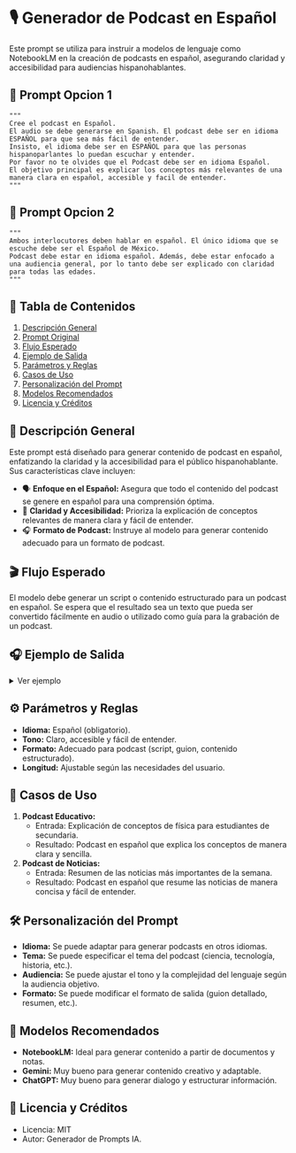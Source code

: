 # 🎙️ Generador de Podcast en Español

Este prompt se utiliza para instruir a modelos de lenguaje como NotebookLM en la creación de podcasts en español, asegurando claridad y accesibilidad para audiencias hispanohablantes.

## 📜 Prompt Opcion 1

```text
"""
Cree el podcast en Español. 
El audio se debe generarse en Spanish. El podcast debe ser en idioma ESPAÑOL para que sea más fácil de entender. 
Insisto, el idioma debe ser en ESPAÑOL para que las personas hispanoparlantes lo puedan escuchar y entender. 
Por favor no te olvides que el Podcast debe ser en idioma Español.
El objetivo principal es explicar los conceptos más relevantes de una manera clara en español, accesible y facil de entender.
"""
```
## 📜 Prompt Opcion 2

```text
"""
Ambos interlocutores deben hablar en español. El único idioma que se escuche debe ser el Español de México.
Podcast debe estar en idioma español. Además, debe estar enfocado a una audiencia general, por lo tanto debe ser explicado con claridad para todas las edades.
"""
```

## 📄 Tabla de Contenidos

1. [Descripción General](#descripción-general)
2. [Prompt Original](#prompt-original)
3. [Flujo Esperado](#flujo-esperado)
4. [Ejemplo de Salida](#ejemplo-de-salida)
5. [Parámetros y Reglas](#parámetros-y-reglas)
6. [Casos de Uso](#casos-de-uso)
7. [Personalización del Prompt](#personalización-del-prompt)
8. [Modelos Recomendados](#modelos-recomendados)
9. [Licencia y Créditos](#licencia-y-créditos)

## 📝 Descripción General

Este prompt está diseñado para generar contenido de podcast en español, enfatizando la claridad y la accesibilidad para el público hispanohablante. Sus características clave incluyen:

* 🗣️ **Enfoque en el Español:** Asegura que todo el contenido del podcast se genere en español para una comprensión óptima.
* 🎯 **Claridad y Accesibilidad:** Prioriza la explicación de conceptos relevantes de manera clara y fácil de entender.
* 🎧 **Formato de Podcast:** Instruye al modelo para generar contenido adecuado para un formato de podcast.

## 🎬 Flujo Esperado

El modelo debe generar un script o contenido estructurado para un podcast en español. Se espera que el resultado sea un texto que pueda ser convertido fácilmente en audio o utilizado como guía para la grabación de un podcast.

## 🎧 Ejemplo de Salida

<details>
<summary>Ver ejemplo</summary>

```text
(Intro musical)

Presentador: ¡Bienvenidos a nuestro podcast donde exploramos temas fascinantes en español! Hoy hablaremos sobre...

(Desarrollo del tema en español claro y accesible)

Presentador: En resumen, los puntos clave son...

(Outro musical)
```

</details>

## ⚙️ Parámetros y Reglas

* **Idioma:** Español (obligatorio).
* **Tono:** Claro, accesible y fácil de entender.
* **Formato:** Adecuado para podcast (script, guion, contenido estructurado).
* **Longitud:** Ajustable según las necesidades del usuario.

## 📌 Casos de Uso

1.  **Podcast Educativo:**
    * Entrada: Explicación de conceptos de física para estudiantes de secundaria.
    * Resultado: Podcast en español que explica los conceptos de manera clara y sencilla.
2.  **Podcast de Noticias:**
    * Entrada: Resumen de las noticias más importantes de la semana.
    * Resultado: Podcast en español que resume las noticias de manera concisa y fácil de entender.

## 🛠️ Personalización del Prompt

* **Idioma:** Se puede adaptar para generar podcasts en otros idiomas.
* **Tema:** Se puede especificar el tema del podcast (ciencia, tecnología, historia, etc.).
* **Audiencia:** Se puede ajustar el tono y la complejidad del lenguaje según la audiencia objetivo.
* **Formato:** Se puede modificar el formato de salida (guion detallado, resumen, etc.).

## 🤖 Modelos Recomendados

* **NotebookLM:** Ideal para generar contenido a partir de documentos y notas.
* **Gemini:** Muy bueno para generar contenido creativo y adaptable.
* **ChatGPT:** Muy bueno para generar dialogo y estructurar información.

## 📝 Licencia y Créditos

* Licencia: MIT
* Autor: Generador de Prompts IA.
```
